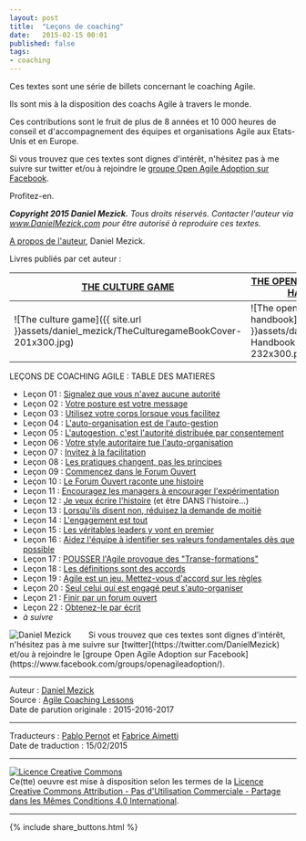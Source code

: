 ```yaml
---
layout: post
title:  "Leçons de coaching"
date:   2015-02-15 00:01
published: false
tags:
- coaching
---
```


Ces textes sont une série de billets concernant le coaching Agile.

Ils sont mis à la disposition des coachs Agile à travers le monde.

Ces contributions sont le fruit de plus de 8 années et 10 000 heures de conseil et d'accompagnement des équipes et organisations Agile aux Etats-Unis et en Europe.

Si vous trouvez que ces textes sont dignes d'intérêt, n'hésitez pas à me suivre sur twitter et/ou à rejoindre le [groupe Open Agile Adoption sur Facebook](https://www.facebook.com/groups/openagileadoption/).

Profitez-en.

**_Copyright 2015 Daniel Mezick._** _Tous droits réservés. Contacter l'auteur via www.DanielMezick.com pour être autorisé à reproduire ces textes._

[A propos de l'auteur](http://newtechusa.net/dan-mezick/), Daniel Mezick.

Livres publiés par cet auteur :

[THE CULTURE GAME](http://newtechusa.net/about/the-culture-game-book/) | [THE OPEN AGILE ADOPTION HANDBOOK](http://newtechusa.net/open-agile-adoption/)
--|--
![The culture game]({{ site.url }}assets/daniel_mezick/TheCulturegameBookCover-201x300.jpg)  | ![The open agile adoption handbook]({{ site.url }}assets/daniel_mezick/OAA-Handbook-CoverImage-232x300.png)


LEÇONS DE COACHING AGILE : TABLE DES MATIERES

* Leçon 01 : [Signalez que vous n'avez aucune autorité](http://www.les-traducteurs-agiles.org/2015/02/17/signalez-que-vous-n-avez-aucune-autorite-lecon-1.html)
* Leçon 02 : [Votre posture est votre message](http://www.les-traducteurs-agiles.org/2015/02/19/votre-posture-est-votre-message-lecon-2)
* Leçon 03 : [Utilisez votre corps lorsque vous facilitez](http://www.les-traducteurs-agiles.org/2015/02/13/utilisez-votre-corps-lorsque-vous-facilitez-lecon-3)
* Leçon 04 : [L'auto-organisation est de l'auto-gestion](http://www.les-traducteurs-agiles.org/2015/02/19/l-auto-organisation-est-de-l-auto-gestion-lecon-4.html)
* Leçon 05 : [L'autogestion, c'est l'autorité distribuée par consentement](http://www.les-traducteurs-agiles.org/2015/02/18/l-autogestion-c-est-l-autorite-distribuee-par-consentement-lecon-5.html)
* Leçon 06 : [Votre style autoritaire tue l'auto-organisation](http://www.les-traducteurs-agiles.org/2015/02/19/votre-style-autoritaire-tue-l-auto-organisation-lecon-6.html)
* Leçon 07 : [Invitez à la facilitation](http://www.les-traducteurs-agiles.org/2015/02/20/invitez-a-la-facilitation-lecon-7.html)
* Leçon 08 : [Les pratiques changent, pas les principes](http://www.les-traducteurs-agiles.org/2015/02/22/les-pratiques-changent-pas-les-principes-lecon-8.html)
* Leçon 09 : [Commencez dans le Forum Ouvert](http://www.les-traducteurs-agiles.org/2015/02/25/commencez-dans-le-forum-ouvert-lecon-9.html)
* Leçon 10 : [Le Forum Ouvert raconte une histoire](http://www.les-traducteurs-agiles.org/2015/02/26/le-forum-ouvert-raconte-une-histoire-lecon-10.html)
* Leçon 11 : [Encouragez les managers à encourager l'expérimentation](http://www.les-traducteurs-agiles.org/2015/03/21/encouragez-les-managers-a-encourager-l-experimentation-lecon-11.html)
* Leçon 12 : [Je veux écrire l'histoire](http://www.les-traducteurs-agiles.org/2015/03/21/je-veux-ecrire-l-histoire-lecon-12.html) (et être DANS l'histoire...)
* Leçon 13 : [Lorsqu'ils disent non, réduisez la demande de moitié](http://www.les-traducteurs-agiles.org/2015/03/29/lorsqu-ils-disent-non-reduisez-la-demande-de-moitie-lecon-13.html)
* Leçon 14 : [L'engagement est tout](http://www.les-traducteurs-agiles.org/2017/05/03/l-engagement-est-tout-lecon-14.html)
* Leçon 15 : [Les véritables leaders y vont en premier](http://www.les-traducteurs-agiles.org/2016/01/26/etape-1-les-leaders-y-vont-en-premier-lecon-15.html)
* Leçon 16 : [Aidez l'équipe à identifier ses valeurs fondamentales dès que possible](http://www.les-traducteurs-agiles.org/2016/12/28/alignez-les-equipes-sur-leurs-valeurs-fondamentales-des-que-possible-lecon-16.html)
* Leçon 17 : [POUSSER l'Agile provoque des "Transe-formations"](http://www.les-traducteurs-agiles.org/2017/06/16/pousser-l-agile-provoque-des-transe-formations-lecon-17.html)
* Leçon 18 : [Les définitions sont des accords](http://www.les-traducteurs-agiles.org/2017/06/17/les-definitions-sont-des-accords-lecon-18.html)
* Leçon 19 : [Agile est un jeu. Mettez-vous d'accord sur les règles](http://www.les-traducteurs-agiles.org/2017/07/20/agile-est-un-jeu-mettez-vous-d-accord-sur-les-regles-lecon-19.html)
* Leçon 20 : [Seul celui qui est engagé peut s'auto-organiser](http://www.les-traducteurs-agiles.org/2017/06/20/seul-celui-qui-est-engage-peut-s-auto-organiser-lecon-20.html)
* Leçon 21 : [Finir par un forum ouvert](http://www.les-traducteurs-agiles.org/2017/07/21/finir-par-un-forum-ouvert-lecon-21.html)
* Leçon 22 : [Obtenez-le par écrit](http://www.les-traducteurs-agiles.org/2017/12/23/obtenez-le-par-ecrit-lecon-22.html)
* _à suivre_



<div align="left" style="float:left; padding-right:30px" >
  <img title="Daniel Mezick" src="{{ site.url }}assets/daniel_mezick/DanMezick_CC_2-281x300.png" />
</div>
Si vous trouvez que ces textes sont dignes d'intérêt, n'hésitez pas à me suivre sur [twitter](https://twitter.com/DanielMezick) et/ou à rejoindre le [groupe Open Agile Adoption sur Facebook](https://www.facebook.com/groups/openagileadoption/).


---
Auteur : [Daniel Mezick](http://newtechusa.net/dan-mezick/)  
Source : [Agile Coaching Lessons](http://newtechusa.net/agile-coaching-lessons/)  
Date de parution originale : 2015-2016-2017  

---
Traducteurs : [Pablo Pernot](https://twitter.com/pablopernot) et [Fabrice Aimetti](http://www.fabrice-aimetti.fr/)  
Date de traduction : 15/02/2015  

---

<a rel="license" href="http://creativecommons.org/licenses/by-nc-sa/4.0/"><img alt="Licence Creative Commons" style="border-width:0" src="http://i.creativecommons.org/l/by-nc-sa/4.0/88x31.png" /></a><br />Ce(tte) oeuvre est mise à disposition selon les termes de la <a rel="license" href="http://creativecommons.org/licenses/by-nc-sa/4.0/">Licence Creative Commons Attribution - Pas d'Utilisation Commerciale - Partage dans les Mêmes Conditions 4.0 International</a>.

---

{% include share_buttons.html %}
